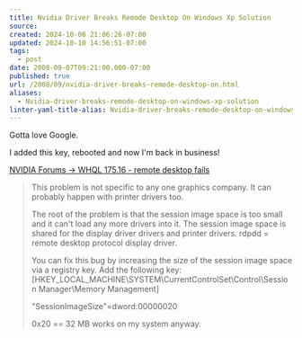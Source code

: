```yaml
---
title: Nvidia Driver Breaks Remode Desktop On Windows Xp Solution
source: 
created: 2024-10-06 21:06:26-07:00
updated: 2024-10-10 14:56:51-07:00
tags:
  - post
date: 2008-09-07T09:21:00.000-07:00
published: true
url: /2008/09/nvidia-driver-breaks-remode-desktop-on.html
aliases:
  - Nvidia-driver-breaks-remode-desktop-on-windows-xp-solution
linter-yaml-title-alias: Nvidia-driver-breaks-remode-desktop-on-windows-xp-solution
---
```



Gotta love Google.  
  
I added this key, rebooted and now I'm back in business!  
  
[NVIDIA Forums -> WHQL 175.16 - remote desktop fails](http://forums.nvidia.com/index.php?showtopic=67147&st=60)  

> This problem is not specific to any one graphics company. It can probably happen with printer drivers too.  
>   
> The root of the problem is that the session image space is too small and it can't load any more drivers into it. The session image space is shared for the display driver drivers and printer drivers. rdpdd = remote desktop protocol display driver.  
>   
> You can fix this bug by increasing the size of the session image space via a registry key. Add the following key:  
> \[HKEY\_LOCAL\_MACHINE\\SYSTEM\\CurrentControlSet\\Control\\Session Manager\\Memory Management\]  
>   
> "SessionImageSize"=dword:00000020  
>   
> 0x20 == 32 MB works on my system anyway.